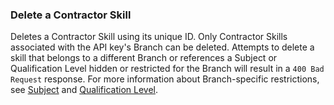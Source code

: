 ### Delete a Contractor Skill

Deletes a Contractor Skill using its unique ID. Only Contractor Skills associated with the API key's Branch can be deleted. Attempts to delete a skill that belongs to a different Branch or references a Subject or Qualification Level hidden or restricted for the Branch will result in a `400 Bad Request` response. For more information about Branch-specific restrictions, see [Subject](#subjects) and [Qualification Level](#qual-levels).
